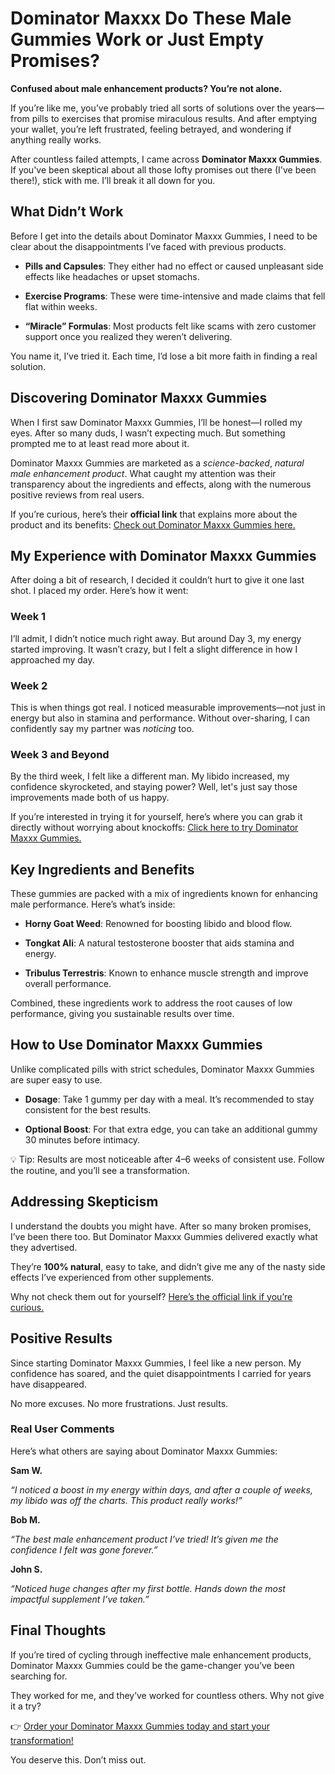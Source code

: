 # Dominator Maxxx Do These Male Gummies Work or Just Empty Promises?

**Confused about male enhancement products? You’re not alone.**

If you’re like me, you’ve probably tried all sorts of solutions over the years—from pills to exercises that promise miraculous results. And after emptying your wallet, you’re left frustrated, feeling betrayed, and wondering if anything really works.

After countless failed attempts, I came across **Dominator Maxxx Gummies**. If you've been skeptical about all those lofty promises out there (I've been there!), stick with me. I’ll break it all down for you.

What Didn’t Work
----------------

Before I get into the details about Dominator Maxxx Gummies, I need to be clear about the disappointments I’ve faced with previous products.

*   **Pills and Capsules**: They either had no effect or caused unpleasant side effects like headaches or upset stomachs.
    
*   **Exercise Programs**: These were time-intensive and made claims that fell flat within weeks.
    
*   **“Miracle” Formulas**: Most products felt like scams with zero customer support once you realized they weren’t delivering.
    

You name it, I’ve tried it. Each time, I’d lose a bit more faith in finding a real solution.

Discovering Dominator Maxxx Gummies
-----------------------------------

When I first saw Dominator Maxxx Gummies, I’ll be honest—I rolled my eyes. After so many duds, I wasn’t expecting much. But something prompted me to at least read more about it.

Dominator Maxxx Gummies are marketed as a _science-backed_, _natural male enhancement product_. What caught my attention was their transparency about the ingredients and effects, along with the numerous positive reviews from real users.

If you’re curious, here’s their **official link** that explains more about the product and its benefits: [Check out Dominator Maxxx Gummies here.](https://cutt.ly/Trs8eMWO)

My Experience with Dominator Maxxx Gummies
------------------------------------------

After doing a bit of research, I decided it couldn’t hurt to give it one last shot. I placed my order. Here’s how it went:

### Week 1

I’ll admit, I didn’t notice much right away. But around Day 3, my energy started improving. It wasn’t crazy, but I felt a slight difference in how I approached my day.

### Week 2

This is when things got real. I noticed measurable improvements—not just in energy but also in stamina and performance. Without over-sharing, I can confidently say my partner was _noticing_ too.

### Week 3 and Beyond

By the third week, I felt like a different man. My libido increased, my confidence skyrocketed, and staying power? Well, let's just say those improvements made both of us happy.

If you’re interested in trying it for yourself, here’s where you can grab it directly without worrying about knockoffs: [Click here to try Dominator Maxxx Gummies.](https://cutt.ly/Trs8eMWO)

Key Ingredients and Benefits
----------------------------

These gummies are packed with a mix of ingredients known for enhancing male performance. Here’s what’s inside:

*   **Horny Goat Weed**: Renowned for boosting libido and blood flow.
    
*   **Tongkat Ali**: A natural testosterone booster that aids stamina and energy.
    
*   **Tribulus Terrestris**: Known to enhance muscle strength and improve overall performance.
    

Combined, these ingredients work to address the root causes of low performance, giving you sustainable results over time.

How to Use Dominator Maxxx Gummies
----------------------------------

Unlike complicated pills with strict schedules, Dominator Maxxx Gummies are super easy to use.

*   **Dosage**: Take 1 gummy per day with a meal. It’s recommended to stay consistent for the best results.
    
*   **Optional Boost**: For that extra edge, you can take an additional gummy 30 minutes before intimacy.
    

💡 Tip: Results are most noticeable after 4–6 weeks of consistent use. Follow the routine, and you’ll see a transformation.

Addressing Skepticism
---------------------

I understand the doubts you might have. After so many broken promises, I’ve been there too. But Dominator Maxxx Gummies delivered exactly what they advertised.

They’re **100% natural**, easy to take, and didn’t give me any of the nasty side effects I’ve experienced from other supplements.

Why not check them out for yourself? [Here’s the official link if you’re curious.](https://cutt.ly/Trs8eMWO)

Positive Results
----------------

Since starting Dominator Maxxx Gummies, I feel like a new person. My confidence has soared, and the quiet disappointments I carried for years have disappeared.

No more excuses. No more frustrations. Just results.

### Real User Comments

Here’s what others are saying about Dominator Maxxx Gummies:

**Sam W.**

_“I noticed a boost in my energy within days, and after a couple of weeks, my libido was off the charts. This product really works!”_

**Bob M.**

_“The best male enhancement product I’ve tried! It’s given me the confidence I felt was gone forever.”_

**John S.**

_“Noticed huge changes after my first bottle. Hands down the most impactful supplement I’ve taken.”_

Final Thoughts
--------------

If you’re tired of cycling through ineffective male enhancement products, Dominator Maxxx Gummies could be the game-changer you’ve been searching for.

They worked for me, and they’ve worked for countless others. Why not give it a try?

👉 [Order your Dominator Maxxx Gummies today and start your transformation!](https://cutt.ly/Trs8eMWO)

You deserve this. Don’t miss out.
